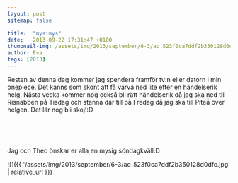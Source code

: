 ```yaml
---
layout: post
sitemap: false

title:  "mysimys"
date:   2013-09-22 17:31:47 +0100
thumbnail-img: /assets/img/2013/september/6-3/ao_523f0ca7ddf2b350128d0dfc.jpg
author: Eva
tags: [2013]
---
```


Resten av denna dag kommer jag spendera framför tv:n eller datorn i min onepiece. Det känns som skönt att få varva ned lite efter en händelserik helg. Nästa vecka kommer nog också bli rätt händelserik då jag ska ned till Risnabben på Tisdag och stanna där till på Fredag då jag ska till Piteå över helgen. Det lär nog bli skoj!:D 




 




 




Jag och Theo önskar er alla en mysig söndagkväll:D

![]({{ '/assets/img/2013/september/6-3/ao_523f0ca7ddf2b350128d0dfc.jpg'  | relative_url }})

